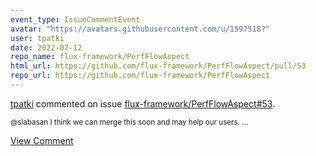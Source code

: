 ```yaml
---
event_type: IssueCommentEvent
avatar: "https://avatars.githubusercontent.com/u/1597518?"
user: tpatki
date: 2022-07-12
repo_name: flux-framework/PerfFlowAspect
html_url: https://github.com/flux-framework/PerfFlowAspect/pull/53
repo_url: https://github.com/flux-framework/PerfFlowAspect
---
```


<a href='https://github.com/tpatki' target='_blank'>tpatki</a> commented on issue <a href='https://github.com/flux-framework/PerfFlowAspect/pull/53' target='_blank'>flux-framework/PerfFlowAspect#53</a>.

<small>@slabasan I think we can merge this soon and may help our users. ...</small>

<a href='https://github.com/flux-framework/PerfFlowAspect/pull/53' target='_blank'>View Comment</a>